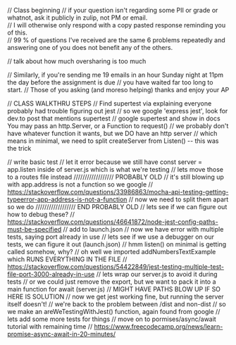 // Class beginning
// if your question isn't regarding some PII or grade or whatnot, ask it publicly in zulip, not PM or email.  
// I will otherwise only respond with a copy pasted response reminding you of this.  
// 99 % of questions I've received are the same 6 problems repeatedly and answering one of you does not benefit any of the others.

// talk about how much oversharing is too much

// Similarly, if you're sending me 19 emails in an hour Sunday night at 11pm the day before the assignment is due
// you have waited far too long to start.
// Those of you asking (and moreso helping) thanks and enjoy your AP

// CLASS WALKTHRU STEPS
// Find supertest via explaining everyone probably had trouble figuring out jest
// so we google 'express jest', look for dev.to post that mentions supertest
// google supertest and show in docs You may pass an http.Server, or a Function to request()
// we probably don't have whatever function it wants, but we DO have an http server
// which means in minimal, we need to split createServer from Listen() -- this was the trick

// write basic test
// let it error because we still have const server = app.listen inside of server.js which is what we're testing
// lets move those to a routes file instead
////////////////// PROBABLY OLD
// it's still blowing up with app.address is not a function so we google
// https://stackoverflow.com/questions/33986863/mocha-api-testing-getting-typeerror-app-address-is-not-a-function
// now we need to split them apart so we do
////////////////// END PROBABLY OLD
// lets see if we can figure out how to debug these?
// https://stackoverflow.com/questions/46641872/node-jest-config-paths-must-be-specified
// add to launch.json
// now we have error with multiple tests, saying port already in use
// lets see if we use a debugger on our tests, we can figure it out (launch.json)
// hmm listen() on minimal is getting called somehow, why?
// oh well we imported addNumbersTextExample which RUNS EVERYTHING IN THE FILE
// https://stackoverflow.com/questions/54422849/jest-testing-multiple-test-file-port-3000-already-in-use
// lets wrap our server.js to avoid it during tests
// or we could just remove the export, but we want to pack it into a main function for await (server.js)
// MIGHT HAVE PATHS BLOW UP IF SO HERE IS SOLUTION
// now we get jest working fine, but running the server itself doesn't!
// we're back to the problem between /dist and non-dist
// so we make an areWeTestingWithJest() function, again found from google
// lets add some more tests for things
// move on to pormises/async/await tutorial with remaining time
// https://www.freecodecamp.org/news/learn-promise-async-await-in-20-minutes/